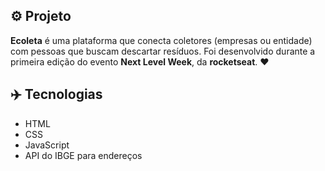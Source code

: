 ## ⚙️ Projeto
**Ecoleta** é uma plataforma que conecta coletores (empresas ou entidade) com pessoas que buscam descartar resíduos. Foi desenvolvido durante a primeira edição do evento **Next Level Week**, da **rocketseat**. ❤️

## ✈️ Tecnologias
- HTML
- CSS
- JavaScript
- API do IBGE para endereços